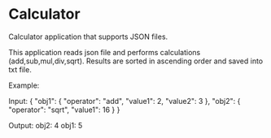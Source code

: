 # Calculator
Calculator application that supports JSON files.

This application reads json file and performs calculations (add,sub,mul,div,sqrt). Results are sorted in ascending order and saved into txt file.


Example:

Input:
{
"obj1": {
 "operator": "add",
 "value1": 2,
 "value2": 3
},
"obj2": {
 "operator": "sqrt",
 "value1": 16
}
} 

Output:
obj2: 4
obj1: 5 
